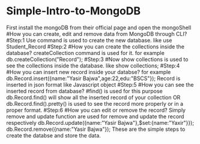 # Simple-Intro-to-MongoDB
First install the mongoDB from their official page and open the mongoShell
#How you can create, edit and remove data from MongoDB through CLI?
#Step:1
Use command is used to create the new database.
like use Student_Record
#Step:2
#How you can create the collections inside the database?
createCollection command is used for it.
for example db.createCollection("Record");
#Step:3
#Now show collections is used to see the collections inside the database.
like show collections;
#Step:4
#How you can insert new record inside your databse?
for example  db.Record.insert({name:"Yasir Bajwa",age:22,edu:"BSCS"});
Record is inserted in json format like Javascript object
#Step:5
#How you can see the inserted record from database?
#find() is used for this purpose
db.Record.find() will show all the inserted record of your collection
OR
db.Record.find().pretty() is used to see the record more properly or in a proper format.
#Step:6
#How you can edit or remove the record?
Simply remove and update function are used for remove and update the record respectively
db.Record.update({name:"Yasir Bajwa"},$set:{name:"Yaxir"}});
db.Record.remove({name:"Yasir Bajwa"});
These are the simple steps to create the databse and store the data.
